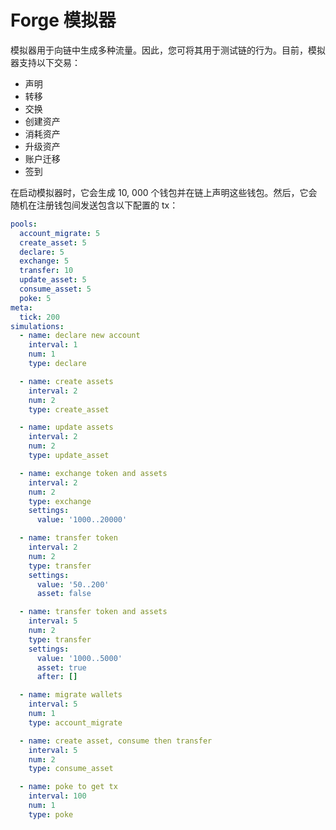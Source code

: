 # Forge 模拟器

模拟器用于向链中生成多种流量。因此，您可将其用于测试链的行为。目前，模拟器支持以下交易：

- 声明
- 转移
- 交换
- 创建资产
- 消耗资产
- 升级资产
- 账户迁移
- 签到

在启动模拟器时，它会生成 10, 000 个钱包并在链上声明这些钱包。然后，它会随机在注册钱包间发送包含以下配置的 tx：

```yaml
pools:
  account_migrate: 5
  create_asset: 5
  declare: 5
  exchange: 5
  transfer: 10
  update_asset: 5
  consume_asset: 5
  poke: 5
meta:
  tick: 200
simulations:
  - name: declare new account
    interval: 1
    num: 1
    type: declare

  - name: create assets
    interval: 2
    num: 2
    type: create_asset

  - name: update assets
    interval: 2
    num: 2
    type: update_asset

  - name: exchange token and assets
    interval: 2
    num: 2
    type: exchange
    settings:
      value: '1000..20000'

  - name: transfer token
    interval: 2
    num: 2
    type: transfer
    settings:
      value: '50..200'
      asset: false

  - name: transfer token and assets
    interval: 5
    num: 2
    type: transfer
    settings:
      value: '1000..5000'
      asset: true
      after: []

  - name: migrate wallets
    interval: 5
    num: 1
    type: account_migrate

  - name: create asset, consume then transfer
    interval: 5
    num: 2
    type: consume_asset

  - name: poke to get tx
    interval: 100
    num: 1
    type: poke
```

<!--stackedit_data:
eyJoaXN0b3J5IjpbLTQxMjM1NTk3NV19
-->
